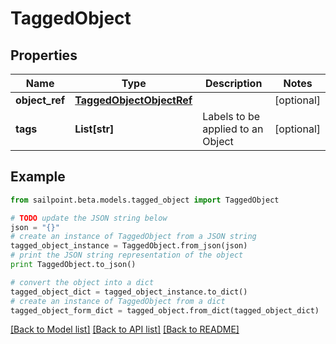 # TaggedObject


## Properties
Name | Type | Description | Notes
------------ | ------------- | ------------- | -------------
**object_ref** | [**TaggedObjectObjectRef**](TaggedObjectObjectRef.md) |  | [optional] 
**tags** | **List[str]** | Labels to be applied to an Object | [optional] 

## Example

```python
from sailpoint.beta.models.tagged_object import TaggedObject

# TODO update the JSON string below
json = "{}"
# create an instance of TaggedObject from a JSON string
tagged_object_instance = TaggedObject.from_json(json)
# print the JSON string representation of the object
print TaggedObject.to_json()

# convert the object into a dict
tagged_object_dict = tagged_object_instance.to_dict()
# create an instance of TaggedObject from a dict
tagged_object_form_dict = tagged_object.from_dict(tagged_object_dict)
```
[[Back to Model list]](../README.md#documentation-for-models) [[Back to API list]](../README.md#documentation-for-api-endpoints) [[Back to README]](../README.md)


